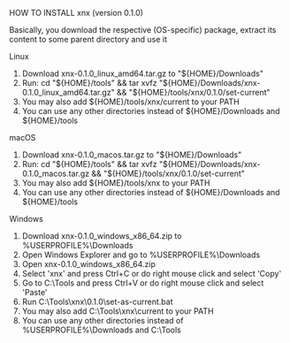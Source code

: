 HOW TO INSTALL xnx (version 0.1.0)

Basically, you download the respective (OS-specific) package, extract its content to some parent directory and use it

Linux

  1. Download xnx-0.1.0_linux_amd64.tar.gz to "${HOME}/Downloads"
  2. Run: cd "${HOME}/tools" && tar xvfz "${HOME}/Downloads/xnx-0.1.0_linux_amd64.tar.gz" && "${HOME}/tools/xnx/0.1.0/set-current"
  3. You may also add ${HOME}/tools/xnx/current to your PATH
  4. You can use any other directories instead of ${HOME}/Downloads and ${HOME}/tools

macOS

  1. Download xnx-0.1.0_macos.tar.gz to "${HOME}/Downloads"
  2. Run: cd "${HOME}/tools" && tar xvfz "${HOME}/Downloads/xnx-0.1.0_macos.tar.gz && "${HOME}/tools/xnx/0.1.0/set-current"
  3. You may also add ${HOME}/tools/xnx to your PATH
  4. You can use any other directories instead of ${HOME}/Downloads and ${HOME}/tools

Windows

  1. Download xnx-0.1.0_windows_x86_64.zip to %USERPROFILE%\Downloads
  2. Open Windows Explorer and go to %USERPROFILE%\Downloads
  3. Open xnx-0.1.0_windows_x86_64.zip
  4. Select 'xnx' and press Ctrl+C or do right mouse click and select 'Copy'
  5. Go to C:\Tools and press Ctrl+V or do right mouse click and select 'Paste'
  6. Run C:\Tools\xnx\0.1.0\set-as-current.bat
  7. You may also add C:\Tools\xnx\current to your PATH
  8. You can use any other directories instead of %USERPROFILE%\Downloads and C:\Tools
